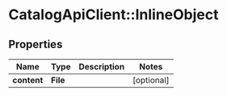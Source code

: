 # CatalogApiClient::InlineObject

## Properties
Name | Type | Description | Notes
------------ | ------------- | ------------- | -------------
**content** | **File** |  | [optional] 


